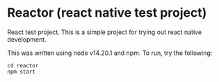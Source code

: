 # Reactor (react native test project)
React test project. This is a simple project for trying out react native development.

This was written using node v14.20.1 and npm. To run, try the following:


```
cd reactor
npm start
```
